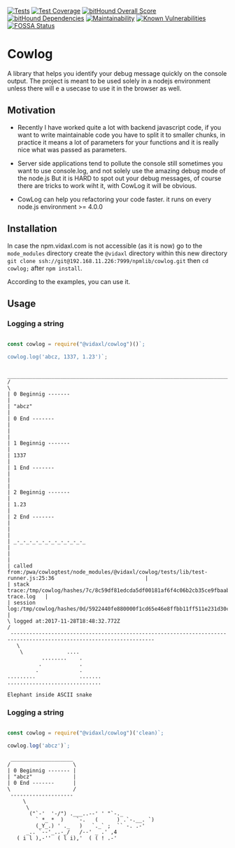 [![Tests](https://circleci.com/bb/tothimre/cowlog/tree/di_and_tests.svg?style=shield)](https://circleci.com/bb/tothimre/cowlog)
[![Test Coverage](https://api.codeclimate.com/v1/badges/54dfbe1f8c279d36c6db/test_coverage)](https://codeclimate.com/github/tothimre/cowlog/test_coverage)
[![bitHound Overall Score](https://www.bithound.io/bitbucket/tothimre/cowlog/badges/score.svg)](https://www.bithound.io/bitbucket/tothimre/cowlog)
[![bitHound Dependencies](https://www.bithound.io/bitbucket/tothimre/cowlog/badges/dependencies.svg)](https://www.bithound.io/bitbucket/tothimre/cowlog/di_and_tests/dependencies/npm)
[![Maintainability](https://api.codeclimate.com/v1/badges/54dfbe1f8c279d36c6db/maintainability)](https://codeclimate.com/github/tothimre/cowlog/maintainability)
[![Known Vulnerabilities](https://snyk.io/test/github/tothimre/cowlog/badge.svg)](https://snyk.io/test/github/tothimre/cowlog)
[![FOSSA Status](https://app.fossa.io/api/projects/git%2Bgithub.com%2Ftothimre%2Fcowsay.svg?type=small)](https://app.fossa.io/projects/git%2Bgithub.com%2Ftothimre%2Fcowsay?ref=badge_small)

# Cowlog

A library that helps you identify your debug message quickly on the console output. 
The project is meant to be used solely in a nodejs environment unless there will e a usecase to use it in the browser 
as well.

## Motivation

- Recently I have worked quite a lot with backend javascript code, if you want to write maintainable code you have to 
split it to smaller chunks, in practice it means a lot of parameters for your functions and it is really nice what was
passed as parameters. 

- Server side applications tend to pollute the console still sometimes you want to use console.log, and not solely use 
the amazing debug mode of the node.js But it is HARD to spot out your debug messages, of course there are tricks to work 
wiht it, with CowLog it will be obvious.

- CowLog can help you refactoring your code faster. it runs on every node.js environment >= 4.0.0

## Installation
In case the npm.vidaxl.com is not accessible (as it is now) go to the `mode_modules` directory
create the `@vidaxl` directory within this new directory `git clone ssh://git@192.168.11.226:7999/npmlib/cowlog.git`
then `cd cowlog;` after `npm install`.

According to the examples, you can use it.

## Usage

<!--- example begin -->
### Logging a string
```javascript

const cowlog = require("@vidaxl/cowlog")()`;

cowlog.log('abcz, 1337, 1.23')`;

```
```
 ____________________________________________________________________________________________________________________
/                                                                                                                    \
| 0 Beginnig -------                                                                                                 |
| "abcz"                                                                                                             |
| 0 End -------                                                                                                      |
|                                                                                                                    |
| 1 Beginnig -------                                                                                                 |
| 1337                                                                                                               |
| 1 End -------                                                                                                      |
|                                                                                                                    |
| 2 Beginnig -------                                                                                                 |
| 1.23                                                                                                               |
| 2 End -------                                                                                                      |
|                                                                                                                    |
| _-_-_-_-_-_-_-_-_-_-_-_                                                                                            |
|                                                                                                                    |
| called from:/pwa/cowlogtest/node_modules/@vidaxl/cowlog/tests/lib/test-runner.js:25:36                             |
| stack trace:/tmp/cowlog/hashes/7c/8c59df81edcda5df00181af6f4c06b2cb35ce9fbaab8297149247caf7c260f_stack-trace.log   |
| session log:/tmp/cowlog/hashes/0d/5922440fe880000f1cd65e46e8ffbb11ff511e231d30c726dc1335108db7bc_session.log       |
\ logged at:2017-11-28T18:48:32.772Z                                                                                 /
 --------------------------------------------------------------------------------------------------------------------
   \
    \              ....       
           ........    .      
          .            .      
         .             .      
.........              .......
..............................

Elephant inside ASCII snake
```
### Logging a string
```javascript

const cowlog = require("@vidaxl/cowlog")('clean)`;

cowlog.log('abcz')`;

```
```
 ____________________
/                    \
| 0 Beginnig ------- |
| "abcz"             |
| 0 End -------      |
\                    /
 --------------------
     \
      \
       ("`-'  '-/") .___..--' ' "`-._
         ` *_ *  )    `-.   (      ) .`-.__. `)
         (_Y_.) ' ._   )   `._` ;  `` -. .-'
      _.. `--'_..-_/   /--' _ .' ,4
   ( i l ),-''  ( l i),'  ( ( ! .-'    
```

<!--- example end -->
